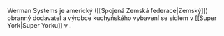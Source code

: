 Werman Systems je americký ([[Spojená Zemská federace|Zemský]]) obranný dodavatel a výrobce kuchyňského vybavení se sídlem v [[Super York|Super Yorku]] v .